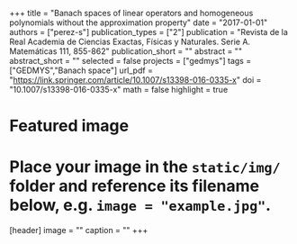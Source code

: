 +++
title = "Banach spaces of linear operators and homogeneous polynomials without the approximation property"
date = "2017-01-01"
authors = ["perez-s"]
publication_types = ["2"]
publication = "Revista de la Real Academia de Ciencias Exactas, Físicas y Naturales. Serie A. Matemáticas 111, 855-862"
publication_short = ""
abstract = ""
abstract_short = ""
selected = false
projects = ["gedmys"]
tags = ["GEDMYS","Banach space"]
url_pdf = "https://link.springer.com/article/10.1007/s13398-016-0335-x"
doi = "10.1007/s13398-016-0335-x"
math = false
highlight = true
# Featured image
# Place your image in the `static/img/` folder and reference its filename below, e.g. `image = "example.jpg"`.
[header]
image = ""
caption = ""
+++


